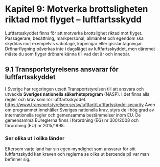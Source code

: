 # Kapitel 9: Motverka brottsligheten riktad mot flyget – luftfartsskydd
Luftfartsskyddet finns för att motverka brottslighet riktad mot flyget. Passagerare, besättning,
markpersonal, allmänhet och egendom ska skyddas mot exempelvis sabotage, kapningar eller
gisslantagningar. Drönarflygning påverkas inte i dagsläget av luftfartsskyddet, men däremot
måste du som flyger drönare känna till vad det är och innebär.

## 9.1 Transportstyrelsens ansvarar för luftfartsskyddet
I Sverige har regeringen utsett Transportstyrelsen till att ansvara och utveckla **Sveriges
nationella säkerhetsprogram** (NASP). I det finns alla regler och krav som rör luftfartsskyddet.
https://www.transportstyrelsen.se/sv/luftfart/Luftfartsskydd-security
Även om programmet innehåller Sveriges nationella krav, styrs de i hög grad av
internationella regler och gemensamma bestämmelser inom EU. De gemensamma EUreglerna finns i förordning (EG) nr 300/2008 och förordning (EU) nr 2015/1998.

### Ser olika ut i olika länder
Eftersom varje land har sin egen myndighet som ansvarar för sitt luftfartsskydd kan kraven
och reglerna se olika ut beroende på var man befinner sig.